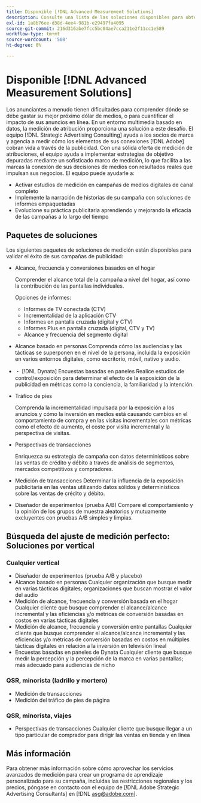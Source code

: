 ```yaml
---
title: Disponible [!DNL Advanced Measurement Solutions]
description: Consulte una lista de las soluciones disponibles para obtener mediciones avanzadas.
exl-id: 1a8b76ee-d38d-4ee4-981b-e29497fa4095
source-git-commit: 216d316abe7fcc5bc04ae7cca211e2f11cc1e589
workflow-type: tm+mt
source-wordcount: '508'
ht-degree: 0%

---
```


# Disponible [!DNL Advanced Measurement Solutions]

Los anunciantes a menudo tienen dificultades para comprender dónde se debe gastar su mejor próximo dólar de medios, o para cuantificar el impacto de sus anuncios en línea. En un entorno multimedia basado en datos, la medición de atribución proporciona una solución a este desafío. El equipo [!DNL Strategic Advertising Consulting] ayuda a los socios de marca y agencia a medir cómo los elementos de sus conexiones [!DNL Adobe] cobran vida a través de la publicidad. Con una sólida oferta de medición de atribuciones, el equipo ayuda a implementar estrategias de objetivo depuradas mediante un sofisticado marco de medición, lo que facilita a las marcas la conexión de sus decisiones de medios con resultados reales que impulsan sus negocios. El equipo puede ayudarle a:

* Activar estudios de medición en campañas de medios digitales de canal completo
* Implemente la narración de historias de su campaña con soluciones de informes empaquetadas
* Evolucione su práctica publicitaria aprendiendo y mejorando la eficacia de las campañas a lo largo del tiempo

## Paquetes de soluciones

Los siguientes paquetes de soluciones de medición están disponibles para validar el éxito de sus campañas de publicidad:

* Alcance, frecuencia y conversiones basados en el hogar

   Comprender el alcance total de la campaña a nivel del hogar, así como la contribución de las pantallas individuales.

   Opciones de informes:
   * Informes de TV conectada (CTV)
   * Incrementalidad de la aplicación CTV
   * Informes en pantalla cruzada (digital y CTV)
   * Informes Plus en pantalla cruzada (digital, CTV y TV)
   * Alcance y frecuencia del segmento digital

* Alcance basado en personas
Comprenda cómo las audiencias y las tácticas se superponen en el nivel de la persona, incluida la exposición en varios entornos digitales, como escritorio, móvil, nativo y audio.

* ・	[!DNL Dynata] Encuestas basadas en paneles
Realice estudios de control/exposición para determinar el efecto de la exposición de la publicidad en métricas como la conciencia, la familiaridad y la intención.

* Tráfico de pies

   Comprenda la incrementalidad impulsada por la exposición a los anuncios y cómo la inversión en medios está causando cambios en el comportamiento de compra y en las visitas incrementales con métricas como el efecto de aumento, el coste por visita incremental y la perspectiva de visitas.

* Perspectivas de transacciones

   Enriquezca su estrategia de campaña con datos determinísticos sobre las ventas de crédito y débito a través de análisis de segmentos, mercados competitivos y compradores.

* Medición de transacciones
Determinar la influencia de la exposición publicitaria en las ventas utilizando datos sólidos y determinísticos sobre las ventas de crédito y débito.

* Diseñador de experimentos (prueba A/B)
Compare el comportamiento y la opinión de los grupos de muestra aleatorios y mutuamente excluyentes con pruebas A/B simples y limpias.

## Búsqueda del ajuste de medición perfecto: Soluciones por vertical

### Cualquier vertical
* Diseñador de experimentos (prueba A/B y placebo)
* Alcance basado en personas
Cualquier organización que busque medir en varias tácticas digitales; organizaciones que buscan mostrar el valor del audio
* Medición de alcance, frecuencia y conversión basada en el hogar
Cualquier cliente que busque comprender el alcance/alcance incremental y las eficiencias y/o métricas de conversión basadas en costos en varias tácticas digitales
* Medición de alcance, frecuencia y conversión entre pantallas
Cualquier cliente que busque comprender el alcance/alcance incremental y las eficiencias y/o métricas de conversión basadas en costos en múltiples tácticas digitales en relación a la inversión en televisión lineal
* Encuestas basadas en paneles de Dynata
Cualquier cliente que busque medir la percepción y la percepción de la marca en varias pantallas; más adecuado para audiencias de nicho

### QSR, minorista (ladrillo y mortero)
* Medición de transacciones
* Medición del tráfico de pies de página

### QSR, minorista, viajes
* Perspectivas de transacciones
Cualquier cliente que busque llegar a un tipo particular de comprador para dirigir las ventas en tienda y en línea

## Más información

Para obtener más información sobre cómo aprovechar los servicios avanzados de medición para crear un programa de aprendizaje personalizado para su campaña, incluidas las restricciones regionales y los precios, póngase en contacto con el equipo de [!DNL Adobe Strategic Advertising Consultants] en [!DNL asg@adobe.com].
